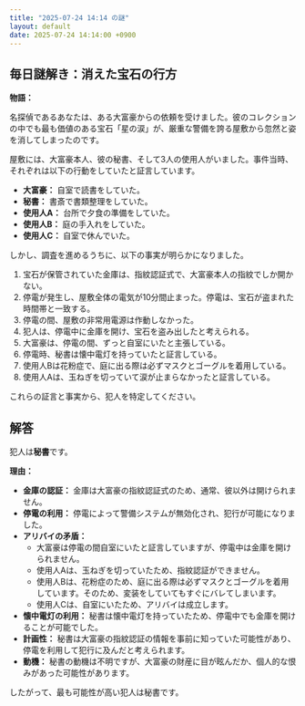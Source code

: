 ```yaml
---
title: "2025-07-24 14:14 の謎"
layout: default
date: 2025-07-24 14:14:00 +0900
---
```

## 毎日謎解き：消えた宝石の行方

**物語：**

名探偵であるあなたは、ある大富豪からの依頼を受けました。彼のコレクションの中でも最も価値のある宝石「星の涙」が、厳重な警備を誇る屋敷から忽然と姿を消してしまったのです。

屋敷には、大富豪本人、彼の秘書、そして3人の使用人がいました。事件当時、それぞれは以下の行動をしていたと証言しています。

*   **大富豪：** 自室で読書をしていた。
*   **秘書：** 書斎で書類整理をしていた。
*   **使用人A：** 台所で夕食の準備をしていた。
*   **使用人B：** 庭の手入れをしていた。
*   **使用人C：** 自室で休んでいた。

しかし、調査を進めるうちに、以下の事実が明らかになりました。

1.  宝石が保管されていた金庫は、指紋認証式で、大富豪本人の指紋でしか開かない。
2.  停電が発生し、屋敷全体の電気が10分間止まった。停電は、宝石が盗まれた時間帯と一致する。
3.  停電の間、屋敷の非常用電源は作動しなかった。
4.  犯人は、停電中に金庫を開け、宝石を盗み出したと考えられる。
5.  大富豪は、停電の間、ずっと自室にいたと主張している。
6. 停電時、秘書は懐中電灯を持っていたと証言している。
7. 使用人Bは花粉症で、庭に出る際は必ずマスクとゴーグルを着用している。
8. 使用人Aは、玉ねぎを切っていて涙が止まらなかったと証言している。

これらの証言と事実から、犯人を特定してください。

## 解答

犯人は**秘書**です。

**理由：**

*   **金庫の認証：** 金庫は大富豪の指紋認証式のため、通常、彼以外は開けられません。
*   **停電の利用：** 停電によって警備システムが無効化され、犯行が可能になりました。
*   **アリバイの矛盾：**
    * 大富豪は停電の間自室にいたと証言していますが、停電中は金庫を開けられません。
    * 使用人Aは、玉ねぎを切っていたため、指紋認証ができません。
    * 使用人Bは、花粉症のため、庭に出る際は必ずマスクとゴーグルを着用しています。そのため、変装をしていてもすぐにバレてしまいます。
    * 使用人Cは、自室にいたため、アリバイは成立します。
*   **懐中電灯の利用：** 秘書は懐中電灯を持っていたため、停電中でも金庫を開けることが可能でした。
*   **計画性：** 秘書は大富豪の指紋認証の情報を事前に知っていた可能性があり、停電を利用して犯行に及んだと考えられます。
*   **動機：** 秘書の動機は不明ですが、大富豪の財産に目が眩んだか、個人的な恨みがあった可能性があります。

したがって、最も可能性が高い犯人は秘書です。
